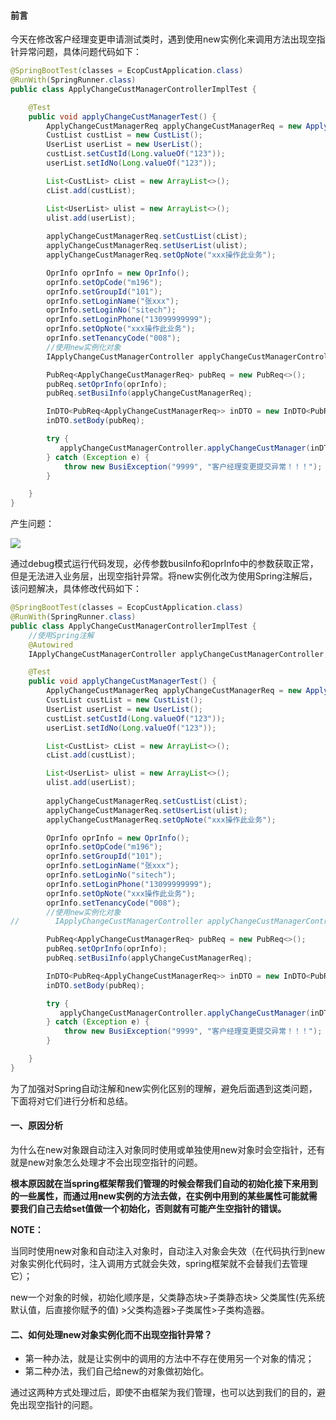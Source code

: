####   前言

今天在修改客户经理变更申请测试类时，遇到使用new实例化来调用方法出现空指针异常问题，具体问题代码如下：

```java
@SpringBootTest(classes = EcopCustApplication.class)
@RunWith(SpringRunner.class)
public class ApplyChangeCustManagerControllerImplTest {

    @Test
    public void applyChangeCustManagerTest() {
        ApplyChangeCustManagerReq applyChangeCustManagerReq = new ApplyChangeCustManagerReq();
        CustList custList = new CustList();
        UserList userList = new UserList();
        custList.setCustId(Long.valueOf("123"));
        userList.setIdNo(Long.valueOf("123"));

        List<CustList> cList = new ArrayList<>();
        cList.add(custList);

        List<UserList> ulist = new ArrayList<>();
        ulist.add(userList);
        
        applyChangeCustManagerReq.setCustList(cList);
        applyChangeCustManagerReq.setUserList(ulist);
        applyChangeCustManagerReq.setOpNote("xxx操作此业务");

        OprInfo oprInfo = new OprInfo();
        oprInfo.setOpCode("m196");
        oprInfo.setGroupId("101");
        oprInfo.setLoginName("张xxx");
        oprInfo.setLoginNo("sitech");
        oprInfo.setLoginPhone("13099999999");
        oprInfo.setOpNote("xxx操作此业务");
        oprInfo.setTenancyCode("008");
		//使用new实例化对象
        IApplyChangeCustManagerController applyChangeCustManagerController = new ApplyChangeCustManagerControllerImpl();

        PubReq<ApplyChangeCustManagerReq> pubReq = new PubReq<>();
        pubReq.setOprInfo(oprInfo);
        pubReq.setBusiInfo(applyChangeCustManagerReq);

        InDTO<PubReq<ApplyChangeCustManagerReq>> inDTO = new InDTO<PubReq<ApplyChangeCustManagerReq>>();
        inDTO.setBody(pubReq);

        try {
           applyChangeCustManagerController.applyChangeCustManager(inDTO);
        } catch (Exception e) {
            throw new BusiException("9999", "客户经理变更提交异常！！！");
        }

    }
}
```

产生问题：

![](D:\Si_tech\学习资料\学习笔记\Spring自动注入(@Autowired)与new实例的区别.jpg)

通过debug模式运行代码发现，必传参数busiInfo和oprInfo中的参数获取正常，但是无法进入业务层，出现空指针异常。将new实例化改为使用Spring注解后，该问题解决，具体修改代码如下：

```java
@SpringBootTest(classes = EcopCustApplication.class)
@RunWith(SpringRunner.class)
public class ApplyChangeCustManagerControllerImplTest {
    //使用Spring注解
    @Autowired
    IApplyChangeCustManagerController applyChangeCustManagerController;

    @Test
    public void applyChangeCustManagerTest() {
        ApplyChangeCustManagerReq applyChangeCustManagerReq = new ApplyChangeCustManagerReq();
        CustList custList = new CustList();
        UserList userList = new UserList();
        custList.setCustId(Long.valueOf("123"));
        userList.setIdNo(Long.valueOf("123"));

        List<CustList> cList = new ArrayList<>();
        cList.add(custList);

        List<UserList> ulist = new ArrayList<>();
        ulist.add(userList);
        
        applyChangeCustManagerReq.setCustList(cList);
        applyChangeCustManagerReq.setUserList(ulist);
        applyChangeCustManagerReq.setOpNote("xxx操作此业务");

        OprInfo oprInfo = new OprInfo();
        oprInfo.setOpCode("m196");
        oprInfo.setGroupId("101");
        oprInfo.setLoginName("张xxx");
        oprInfo.setLoginNo("sitech");
        oprInfo.setLoginPhone("13099999999");
        oprInfo.setOpNote("xxx操作此业务");
        oprInfo.setTenancyCode("008");
		//使用new实例化对象
//        IApplyChangeCustManagerController applyChangeCustManagerController = new ApplyChangeCustManagerControllerImpl();

        PubReq<ApplyChangeCustManagerReq> pubReq = new PubReq<>();
        pubReq.setOprInfo(oprInfo);
        pubReq.setBusiInfo(applyChangeCustManagerReq);

        InDTO<PubReq<ApplyChangeCustManagerReq>> inDTO = new InDTO<PubReq<ApplyChangeCustManagerReq>>();
        inDTO.setBody(pubReq);

        try {
           applyChangeCustManagerController.applyChangeCustManager(inDTO);
        } catch (Exception e) {
            throw new BusiException("9999", "客户经理变更提交异常！！！");
        }

    }
}
```

为了加强对Spring自动注解和new实例化区别的理解，避免后面遇到这类问题，下面将对它们进行分析和总结。

#### 一、原因分析

为什么在new对象跟自动注入对象同时使用或单独使用new对象时会空指针，还有就是new对象怎么处理才不会出现空指针的问题。

**根本原因就在当spring框架帮我们管理的时候会帮我们自动的初始化接下来用到的一些属性，而通过用new实例的方法去做，在实例中用到的某些属性可能就需要我们自己去给set值做一个初始化，否则就有可能产生空指针的错误。**

**NOTE：**

当同时使用new对象和自动注入对象时，自动注入对象会失效（在代码执行到new对象实例化代码时，注入调用方式就会失效，spring框架就不会替我们去管理它）；

new一个对象的时候，初始化顺序是，父类静态块>子类静态块> 父类属性(先系统默认值，后直接你赋予的值) >父类构造器>子类属性>子类构造器。

#### 二、如何处理new对象实例化而不出现空指针异常？

+ 第一种办法，就是让实例中的调用的方法中不存在使用另一个对象的情况；
+ 第二种办法，我们自己给new的对象做初始化。

通过这两种方式处理过后，即使不由框架为我们管理，也可以达到我们的目的，避免出现空指针的问题。